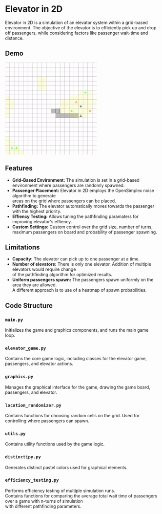 
# Elevator in 2D

Elevator in 2D is a simulation of an elevator system within a grid-based environment. The objective of the elevator is
to efficiently pick up and drop off passengers, while considering factors like passenger wait-time and distance.


## Demo

![Simulation in Action](demo/elevator_in_2d.gif)

## Features
- **Grid-Based Environment:** The simulation is set in a grid-based environment where passengers are randomly spawned.
- **Passenger Placement:** Elevator in 2D employs the OpenSimplex noise algorithm to generate  
areas on the grid where passengers can be placed.
- **Pathfinding:** The elevator automatically moves towards the passenger with the highest priority.
- **Effiency Testing:** Allows tuning the pathfinding paramaters for improving elevator's effiency.
- **Custom Settings:** Custom control over the grid size, number of turns,
maximum passengers on board and probability of passenger spawning.

## Limitations
- **Capacity:** The elevator can pick up to one passenger at a time.
- **Number of elevators:** There is only one elevator. Addition of multiple elevators would require change  
of the pathfinding algorithm for optimized results.
- **Uniform passengers spawn:** The passengers spawn uniformly on the area they are allowed.  
A different approach is to use of a heatmap of spawn probabilities.


## Code Structure

### `main.py`
Initializes the game and graphics components, and runs the main game loop.

### `elevator_game.py`
Contains the core game logic, including classes for the elevator game, passengers, and elevator actions.

### `graphics.py`
Manages the graphical interface for the game, drawing the game board, passengers, and elevator.

### `location_randomizer.py`
Contains functions for choosing random cells on the grid. Used for controlling where passengers can spawn.

### `utils.py`
Contains utility functions used by the game logic.

### `distinctipy.py`

Generates distinct pastel colors used for graphical elements.

### `efficiency_testing.py`
Performs efficiency testing of multiple simulation runs.  
Contains functions for comparing the average total wait time of passengers over a game with n-turns of simulation  
with different pathfinding parameters.